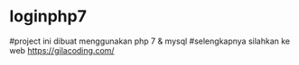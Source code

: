 # loginphp7
#project ini dibuat menggunakan php 7 & mysql
#selengkapnya silahkan ke web https://gilacoding.com/